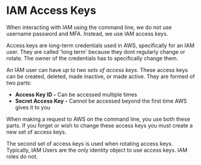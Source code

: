 # IAM Access Keys

When interacting with IAM using the command line, we do not use username password and MFA. Instead, we use IAM access keys.

Access keys are long-term credentials used in AWS, specifically for an IAM user. They are called 'long term' because they dont regularly change or rotate. The owner of the credentials has to specifically change them.

An IAM user can have _up to two sets of access keys_. These access keys can be created, deleted, made inactive, or made active. They are formed of two parts:

- **Access Key ID -** Can be accessed multiple times
- **Secret Access Key -** Cannot be accessed beyond the first time AWS gives it to you

When making a request to AWS on the command line, you use both these parts. If you forget or wish to change these access keys you must create a new set of access keys.

The second set of access keys is used when rotating access keys. Typically, IAM Users are the only identity object to use access keys. IAM roles do not.
